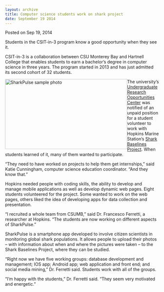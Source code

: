 ```yaml
---
layout: archive
title: Computer science students work on shark project
date: September 19 2014
---
```





<span class="date">Posted on Sep 19, 2014    </span>
<p>Students in the CSIT-in-3 program know a good opportunity when
they see it.</p>
<p>CSIT-in-3 is a collaboration between CSU Monterey Bay and
Hartnell College that enables students to earn a bachelor&#x2019;s degree
in computer science in three years. The program started in 2013 and
has just admitted its second cohort of 32 students.</p>
<p><img alt="SharkPulse sample photo" src="http://news.csumb.edu/sites/default/files/65/attachments/news/images/sharkpulse_image.jpg" style="float:left; width:400px; height:229px">The university&#x2019;s
<a href="http://uroc.csumb.edu" rel="nofollow">Undergraduate
Research Opportunities Center</a> was notified of an unpaid
position for a student volunteer to work with Hopkins Marine
Station&#x2019;s <a href="http://baseline.stanford.edu" rel="nofollow">Shark Baselines Project</a>. When students learned of
it, many of them wanted to participate.</img></p>
<p>&#x201C;They need to have worked on projects to help them get
internships,&#x201D; said Katie Cunningham, computer science education
coordinator. &#x201C;And they know that.&#x201D;</p>
<p>Hopkins needed people with coding skills, the ability to develop
and manage mobile applications as well as develop dynamic web
pages. Eight students volunteered for the project. Some wanted to
work on the web pages, others liked the idea of developing apps for
data collection and presentation.</p>
<p>&#x201C;I recruited a whole team from CSUMB,&#x201D; said Dr. Francesco
Ferretti, a researcher at Hopkins. &#x201C;The students are now working on
different aspects of SharkPulse.&#x201D;</p>
<p>SharkPulse is a smartphone app developed to involve citizen
scientists in monitoring global shark populations. It allows people
to upload their photos &#x2013; with information about when and where the
pictures were taken &#x2013; to the Shark Baselines Project, where they
can be studied.</p>
<p>&#x201C;Right now we have five working groups: database development and
management; IOS app; Android app; web application and front end;
and social media mining,&#x201D; Dr. Ferretti said. Students work with all
of the groups.</p>
<p>&#x201C;I&#x2019;m happy with the students,&#x201D; Dr. Ferretti said. &#x201C;They seem
very motivated and energetic.&#x201D;</p>
<p>&#xA0;</p>
<p><br>
&#xA0;</br></p>





